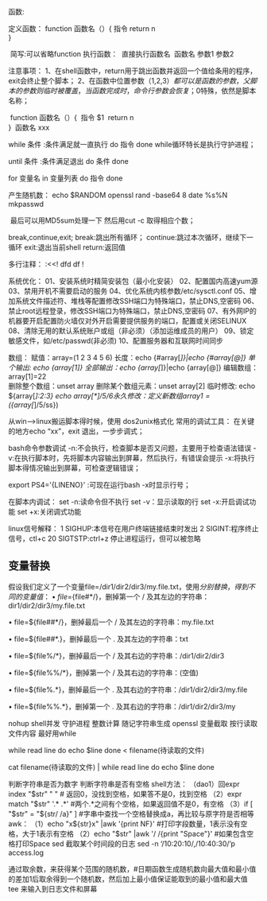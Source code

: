 函数:

定义函数：
    function 函数名（）{
        指令
        return n    
    }

​    简写:可以省略function
执行函数：
​    直接执行函数名
​    函数名 参数1 参数2

注意事项：
    1、在shell函数中，return用于跳出函数并返回一个值给条用的程序，exit会终止整个脚本； 
    2、在函数中位置参数（$1,$2,$3）都可以是函数的参数，父脚本的参数则临时被覆盖，当函数完成时，命令行参数会恢复；$0特殊，依然是脚本名称；

​        function 函数名（）{
​        指令 $1
​        return n    
​    }
​    函数名 xxx


 while 条件             :条件满足就一直执行
    do
    指令
done
while循环特长是执行守护进程；

until 条件                 :条件满足退出
do
    条件
done

for 变量名 in 变量列表
do
    指令
done

产生随机数：
    echo $RANDOM
    openssl rand -base64  8
    date %s%N
    mkpasswd

​    最后可以用MD5sum处理一下 然后用cut -c 取得相应个数；


break,continue,exit;
    break:跳出所有循环；
    continue:跳过本次循环，继续下一循环
    exit:退出当前shell
    return:返回值


多行注释：
:<<!
dfd
df
!

系统优化：
01、安装系统时精简安装包（最小化安装）
02、配置国内高速yum源
03、禁用开机不需要启动的服务
04、优化系统内核参数/etc/sysctl.conf
05、增加系统文件描述符、堆栈等配置修改SSH端口为特殊端口，禁止DNS,空密码
06、禁止root远程登录，修改SSH端口为特殊端口，禁止DNS,空密码
07、有外网IP的机器要开启配置防火墙仅对外开启需要提供服务的端口，配置或关闭SELINUX
08、清除无用的默认系统账户或组（非必须）（添加运维成员的用户）
09、锁定敏感文件，如/etc/passwd(非必须)
10、配置服务器和互联网时间同步

数组：
赋值：array=(1 2 3 4 5 6)
长度：echo {#array[*]}|echo {#array[@]}
单个输出: echo {array[1]}
全部输出：echo {array[*]}|echo {array[@]}
编辑数组：array[1]=22  
删除整个数组：unset array
删除某个数组元素：unset array[2]
临时修改:
echo ${array[*]:2:3} 
echo ${array[*]/5/6}
永久修改：定义新数组
array1=(${array[*]/5/ss})


从win-->linux搬运脚本得时候，使用 dos2unix格式化
常用的调试工具：
    在关键的地方echo “xx”，exit 退出，一步步调式；

bash命令参数调试
-n:不会执行，检查脚本是否又问题，主要用于检查语法错误
-v:在执行脚本时，先将脚本内容输出到屏幕，然后执行，有错误会提示
-x:将执行脚本得情况输出到屏幕，可检查逻辑错误； 

export PS4='{LINENO}' :可现在运行bash -x时显示行号；

在脚本内调试：
    set -n:读命令但不执行
    set -v：显示读取的行
    set -x:开启调试功能
    set +x:关闭调式功能

linux信号解释：
    1 SIGHUP:本信号在用户终端链接结束时发出
    2 SIGINT:程序终止信号，ctl+c
    20 SIGTSTP:ctrl+z 停止进程运行，但可以被忽略





## 变量替换

假设我们定义了一个变量file=/dir1/dir2/dir3/my.file.txt，使用${ }分别替换，得到不同的变量值：
• file=${file#*/}，删掉第一个 / 及其左边的字符串：dir1/dir2/dir3/my.file.txt

• file=${file##*/}，删掉最后一个 / 及其左边的字符串：my.file.txt

• file=${file##*.}，删掉最后一个 . 及其左边的字符串：txt

• file=${file%/*}，删掉最后一个 / 及其右边的字符串：/dir1/dir2/dir3

• file=${file%%/*}，删掉第一个 / 及其右边的字符串：(空值)

• file=${file%.*}，删掉最后一个 . 及其右边的字符串：/dir1/dir2/dir3/my.file

• file=${file%%.*}，删掉第一个 . 及其右边的字符串：/dir1/dir2/dir3/my

nohup
shell并发
守护进程
整数计算
随记字符串生成 openssl
变量截取
按行读取文件内容 最好用while

while read line
do
echo $line
done < filename(待读取的文件)

cat filename(待读取的文件) | while read line
do
echo $line
done

判断字符串是否为数字
判断字符串是否有空格
shell方法：
（dao1）回expr index "$str" " " # 返回0，没找到空格，如果答不是0，找到空格
（2）expr match "$str" '.* .*' #两个.*之间有个空格，如果返回值不是0，有空格
（3）if [ "$str" = "${str/ /a}" ] #字串中查找一个空格替换成a，再比较与原字符是否相等
awk：
（1）echo "x${str}x" |awk '{print NF}' #打印字段数量，1表示没有空格，大于1表示有空格
（2）echo "$str" |awk '/ /{print "Space"}' #如果包含空格打印Space
sed 截取某个时间段的日志
sed -n ‘/10:20:10/,/10:40:30/’p access.log

通过取余数，来获得某个范围的随机数，#日期函数生成随机数向最大值和最小值的差加1后取余得到一个随机数，然后加上最小值保证能取到的最小值和最大值
tee 来输入到日志文件和屏幕